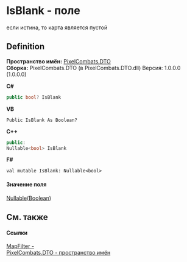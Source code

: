 # IsBlank - поле


если истина, то карта является пустой



## Definition
**Пространство имён:** <a href="f881f7a4-906c-58b7-78f8-47b8496b9d39">PixelCombats.DTO</a>  
**Сборка:** PixelCombats.DTO (в PixelCombats.DTO.dll) Версия: 1.0.0.0 (1.0.0.0)

**C#**
``` C#
public bool? IsBlank
```
**VB**
``` VB
Public IsBlank As Boolean?
```
**C++**
``` C++
public:
Nullable<bool> IsBlank
```
**F#**
``` F#
val mutable IsBlank: Nullable<bool>
```



#### Значение поля
<a href="https://learn.microsoft.com/dotnet/api/system.nullable-1" target="_blank" rel="noopener noreferrer">Nullable</a>(<a href="https://learn.microsoft.com/dotnet/api/system.boolean" target="_blank" rel="noopener noreferrer">Boolean</a>)

## См. также


#### Ссылки
<a href="098d04a3-dd3c-39e8-277f-82f1a1cde40c">MapFilter - </a>  
<a href="f881f7a4-906c-58b7-78f8-47b8496b9d39">PixelCombats.DTO - пространство имён</a>  
